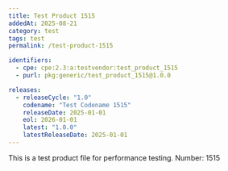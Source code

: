 ```yaml
---
title: Test Product 1515
addedAt: 2025-08-21
category: test
tags: test
permalink: /test-product-1515

identifiers:
  - cpe: cpe:2.3:a:testvendor:test_product_1515
  - purl: pkg:generic/test_product_1515@1.0.0

releases:
  - releaseCycle: "1.0"
    codename: "Test Codename 1515"
    releaseDate: 2025-01-01
    eol: 2026-01-01
    latest: "1.0.0"
    latestReleaseDate: 2025-01-01
---
```


This is a test product file for performance testing. Number: 1515
